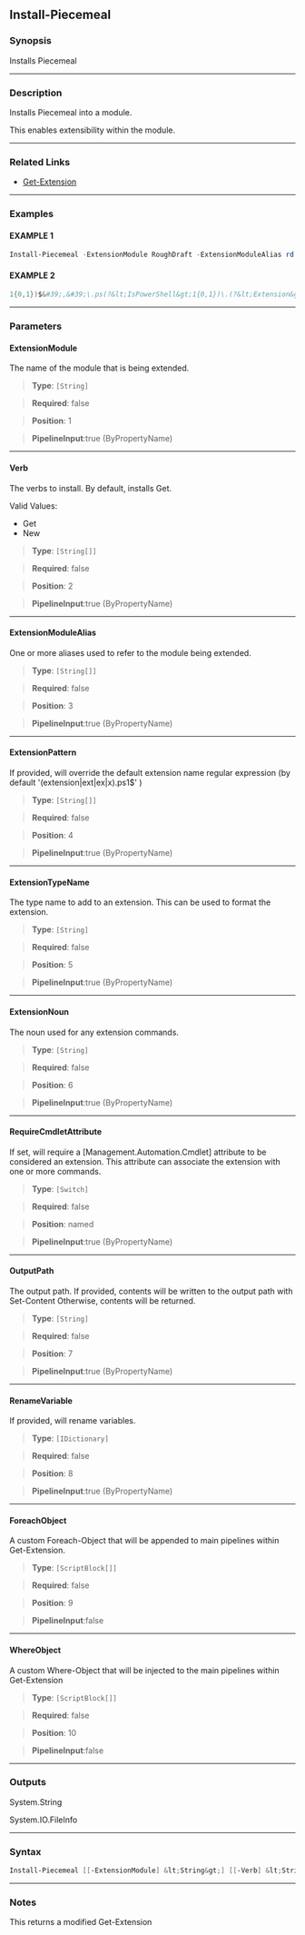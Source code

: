 
Install-Piecemeal
-----------------
### Synopsis
Installs Piecemeal

---
### Description

Installs Piecemeal into a module.

This enables extensibility within the module.

---
### Related Links
* [Get-Extension](Get-Extension.md)



---
### Examples
#### EXAMPLE 1
```PowerShell
Install-Piecemeal -ExtensionModule RoughDraft -ExtensionModuleAlias rd -ExtensionTypeName RoughDraft.Extension
```

#### EXAMPLE 2
```PowerShell
1{0,1})$&#39;,&#39;\.ps(?&lt;IsPowerShell&gt;1{0,1})\.(?&lt;Extension&gt;[^.]+$)&#39;,&#39;\.ps(?&lt;IsPowerShell&gt;1{0,1})$&#39; -OutputPath &#39;.\Get-PipeScript.ps1&#39; -RenameVariable @{ExtensionPath=&#39;PipeScriptPath&#39;}
```

---
### Parameters
#### **ExtensionModule**

The name of the module that is being extended.



> **Type**: ```[String]```

> **Required**: false

> **Position**: 1

> **PipelineInput**:true (ByPropertyName)



---
#### **Verb**

The verbs to install.  By default, installs Get.



Valid Values:

* Get
* New



> **Type**: ```[String[]]```

> **Required**: false

> **Position**: 2

> **PipelineInput**:true (ByPropertyName)



---
#### **ExtensionModuleAlias**

One or more aliases used to refer to the module being extended.



> **Type**: ```[String[]]```

> **Required**: false

> **Position**: 3

> **PipelineInput**:true (ByPropertyName)



---
#### **ExtensionPattern**

If provided, will override the default extension name regular expression
(by default '(extension|ext|ex|x)\.ps1$' )



> **Type**: ```[String[]]```

> **Required**: false

> **Position**: 4

> **PipelineInput**:true (ByPropertyName)



---
#### **ExtensionTypeName**

The type name to add to an extension.  This can be used to format the extension.



> **Type**: ```[String]```

> **Required**: false

> **Position**: 5

> **PipelineInput**:true (ByPropertyName)



---
#### **ExtensionNoun**

The noun used for any extension commands.



> **Type**: ```[String]```

> **Required**: false

> **Position**: 6

> **PipelineInput**:true (ByPropertyName)



---
#### **RequireCmdletAttribute**

If set, will require a [Management.Automation.Cmdlet] attribute to be considered an extension.
This attribute can associate the extension with one or more commands.



> **Type**: ```[Switch]```

> **Required**: false

> **Position**: named

> **PipelineInput**:true (ByPropertyName)



---
#### **OutputPath**

The output path.
If provided, contents will be written to the output path with Set-Content
Otherwise, contents will be returned.



> **Type**: ```[String]```

> **Required**: false

> **Position**: 7

> **PipelineInput**:true (ByPropertyName)



---
#### **RenameVariable**

If provided, will rename variables.



> **Type**: ```[IDictionary]```

> **Required**: false

> **Position**: 8

> **PipelineInput**:true (ByPropertyName)



---
#### **ForeachObject**

A custom Foreach-Object that will be appended to main pipelines within Get-Extension.



> **Type**: ```[ScriptBlock[]]```

> **Required**: false

> **Position**: 9

> **PipelineInput**:false



---
#### **WhereObject**

A custom Where-Object that will be injected to the main pipelines within Get-Extension



> **Type**: ```[ScriptBlock[]]```

> **Required**: false

> **Position**: 10

> **PipelineInput**:false



---
### Outputs
System.String


System.IO.FileInfo


---
### Syntax
```PowerShell
Install-Piecemeal [[-ExtensionModule] &lt;String&gt;] [[-Verb] &lt;String[]&gt;] [[-ExtensionModuleAlias] &lt;String[]&gt;] [[-ExtensionPattern] &lt;String[]&gt;] [[-ExtensionTypeName] &lt;String&gt;] [[-ExtensionNoun] &lt;String&gt;] [-RequireCmdletAttribute] [[-OutputPath] &lt;String&gt;] [[-RenameVariable] &lt;IDictionary&gt;] [[-ForeachObject] &lt;ScriptBlock[]&gt;] [[-WhereObject] &lt;ScriptBlock[]&gt;] [&lt;CommonParameters&gt;]
```
---
### Notes
This returns a modified Get-Extension



